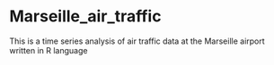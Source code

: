 # Marseille_air_traffic
This is a time series analysis of air traffic data at the Marseille airport written in R language
